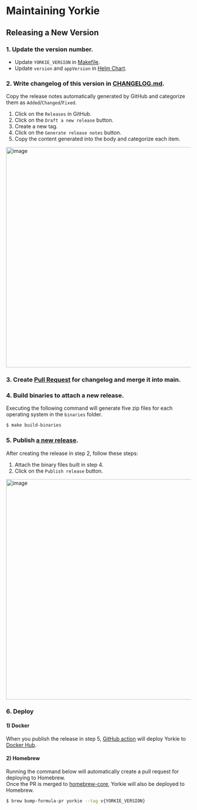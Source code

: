 # Maintaining Yorkie

## Releasing a New Version

### 1. Update the version number.

- Update `YORKIE_VERSION` in [Makefile](https://github.com/yorkie-team/yorkie/blob/main/Makefile#L1).
- Update `version` and `appVersion` in [Helm Chart](https://github.com/yorkie-team/yorkie/blob/main/build/charts/yorkie-cluster/Chart.yaml#L14-L15).

### 2. Write changelog of this version in [CHANGELOG.md](https://github.com/yorkie-team/yorkie/blob/main/CHANGELOG.md).

Copy the release notes automatically generated by GitHub and categorize them as `Added`/`Changed`/`Fixed`.

1. Click on the `Releases` in GitHub.
2. Click on the `Draft a new release` button.
3. Create a new tag.
4. Click on the `Generate release notes` button.
5. Copy the content generated into the body and categorize each item.

<img width="600" alt="image" src="https://user-images.githubusercontent.com/81357083/233356577-acc1dd33-5ad5-4b51-9f2e-6c771a063ccd.png">  

### 3. Create [Pull Request](https://github.com/yorkie-team/yorkie/commits/main/CHANGELOG.md) for changelog and merge it into main.

### 4. Build binaries to attach a new release.

Executing the following command will generate five zip files for each operating system in the `binaries` folder.

```bash 
$ make build-binaries
```

### 5. Publish [a new release](https://github.com/yorkie-team/yorkie/releases/new).

After creating the release in step 2, follow these steps:
1. Attach the binary files built in step 4.
2. Click on the `Publish release` button.
<img width="600" alt="image" src="https://user-images.githubusercontent.com/81357083/233360815-86b723ec-3e63-4640-af1f-e61f61519549.png">

### 6. Deploy 

#### 1) Docker
When you publish the release in step 5, [GitHub action](https://github.com/yorkie-team/yorkie/blob/main/.github/workflows/docker-publish.yml) will deploy Yorkie to [Docker Hub](https://hub.docker.com/repository/docker/yorkieteam/yorkie).

#### 2) Homebrew
Running the command below will automatically create a pull request for deploying to Homebrew.  
Once the PR is merged to [homebrew-core](https://github.com/Homebrew/homebrew-core), Yorkie will also be deployed to Homebrew.  

```bash
$ brew bump-formula-pr yorkie --tag v{YORKIE_VERSION}
```
